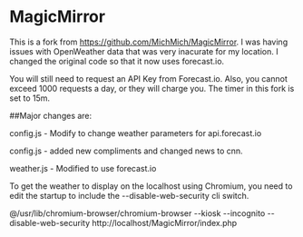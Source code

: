 MagicMirror
===========
This is a fork from https://github.com/MichMich/MagicMirror. I was having issues with OpenWeather data that was very inacurate for my location. I changed the original code so that it now uses forecast.io.

You will still need to request an API Key from Forecast.io. Also, you cannot exceed 1000 requests a day, or they will charge you. The timer in this fork is set to 15m.

##Major changes are:

  config.js - Modify to change weather parameters for api.forecast.io
  
  config.js - added new compliments and changed news to cnn.

  weather.js - Modified to use forecast.io

To get the weather to display on the localhost using Chromium, you need to edit the startup to include the --disable-web-security cli switch.

@/usr/lib/chromium-browser/chromium-browser --kiosk --incognito --disable-web-security  http://localhost/MagicMirror/index.php

